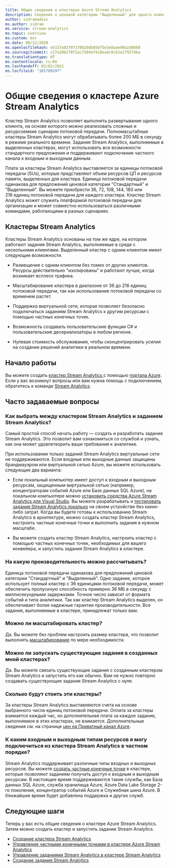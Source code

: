 ```yaml
---
title: Общие сведения о кластерах Azure Stream Analytics
description: Сведения о ценовой категории "Выделенный" для одного клиента в кластере Stream Analytics.
author: sidramadoss
ms.author: sidram
ms.service: stream-analytics
ms.topic: overview
ms.custom: mvc
ms.date: 09/22/2020
ms.openlocfilehash: e5157a02f97370b20db85bf5e3e8aae98a2d8668
ms.sourcegitcommit: c27a20b278f2ac758447418ea4c8c61e27927d6a
ms.translationtype: HT
ms.contentlocale: ru-RU
ms.lasthandoff: 03/03/2021
ms.locfileid: "101709297"
---
```

# <a name="overview-of-azure-stream-analytics-cluster"></a>Общие сведения о кластере Azure Stream Analytics

Кластер Stream Analytics позволяет выполнять развертывание одного клиента, на основе которого можно реализовать сложные и ресурсоемкие сценарии потоковой передачи. Полномасштабные кластеры Stream Analytics могут обрабатывать более 200 МБ в секунду в режиме реального времени. Задания Stream Analytics, выполняемые в выделенных кластерах, могут использовать все возможности стандартного предложения и поддерживают подключение частного канала к входным и выходным данным.

Плата за кластеры Stream Analytics выставляется за единицы потоковой передачи (SUs), которые представляют объем ресурсов ЦП и ресурсов памяти, выделенных для кластера. Единица потоковой передачи одинакова для предложений ценовой категории "Стандартный" и "Выделенный". Вы можете приобрести 36, 72, 108, 144, 180 или 216 единиц потоковой передачи для каждого кластера. Кластер Stream Analytics может служить платформой потоковой передачи для организации и может совместно использоваться различными командами, работающими в разных сценариях.

## <a name="what-are-stream-analytics-clusters"></a>Кластеры Stream Analytics

Кластеры Stream Analytics основаны на том же ядре, на котором работают задания Stream Analytics, выполняемые в среде с несколькими клиентами. Выделенный кластер с одним клиентом имеет следующие возможности.

* Размещение с одним клиентом без помех от других клиентов. Ресурсы действительно "изолированы" и работают лучше, когда возникает всплеск трафика.

* Масштабирование кластера в диапазоне от 36 до 216 единиц потоковой передачи, так как использование потоковой передачи со временем растет.

* Поддержка виртуальной сети, которая позволяет безопасно подключаться заданиям Stream Analytics к другим ресурсам с помощью частных конечных точек.

* Возможность создавать пользовательские функции C# и пользовательские десериализаторы в любом регионе.

* Нулевая стоимость обслуживания, чтобы сконцентрировать усилия на создании решений аналитики в реальном времени.

## <a name="how-to-get-started"></a>Начало работы

Вы можете создать [кластер Stream Analytics ](create-cluster.md) с помощью [портала Azure](https://aka.ms/asaclustercreateportal). Если у вас возникнут вопросы или вам нужна помощь с подключением, обратитесь к команде [Stream Analytics](mailto:askasa@microsoft.com).

## <a name="frequently-asked-questions"></a>Часто задаваемые вопросы

### <a name="how-do-i-choose-between-a-stream-analytics-cluster-and-a-stream-analytics-job"></a>Как выбрать между кластером Stream Analytics и заданием Stream Analytics?

Самый простой способ начать работу — создать и разработать задание Stream Analytics. Это позволит вам ознакомиться со службой и узнать, как она может удовлетворить ваши требования к аналитике.

При использовании только заданий Stream Analytics виртуальные сети не поддерживаются. Если входные или выходные данные защищены брандмауэром или виртуальной сетью Azure, вы можете использовать следующие два варианта:

* Если локальный компьютер имеет доступ к входным и выходным ресурсам, защищенным виртуальной сетью (например, концентраторам событий Azure или Базе данных SQL Azure), на локальном компьютере можно [установить средства Azure Stream Analytics для Visual Studio](stream-analytics-tools-for-visual-studio-install.md). Вы можете разрабатывать и [тестировать задания Stream Analytics локально](stream-analytics-live-data-local-testing.md) на своем устройстве без каких-либо затрат. Когда вы будете готовы к использованию Stream Analytics в архитектуре, можно создать кластер Stream Analytics, настроить частные конечные точки и выполнить задания в нужном масштабе.

* Вы можете создать кластер Stream Analytics, настроить кластер с помощью частных конечных точек, необходимых для вашего конвейера, и запустить задания Stream Analytics в кластере.

### <a name="what-performance-can-i-expect"></a>На какую производительность можно рассчитывать?

Единица потоковой передачи одинакова для предложений ценовой категории "Стандартный" и "Выделенный". Одно задание, которое использует полный кластер с 36 единицами потоковой передачи, может обеспечить пропускную способность примерно 36 МБ в секунду с миллисекундными задержками. Точное число зависит от формата событий и типа аналитики. Так как кластер Stream Analytics выделен, он обеспечивает более надежные гарантии производительности. Все задания, выполняемые в кластере, принадлежат только вам.

### <a name="can-i-scale-my-cluster"></a>Можно ли масштабировать кластер?

Да. Вы можете без проблем настроить размер кластера, что позволит выполнять [масштабирование](scale-cluster.md) по мере необходимости.

### <a name="can-i-run-my-existing-jobs-on-these-new-clusters-ive-created"></a>Можно ли запускать существующие задания в созданных мной кластерах?

Да. Вы можете связать существующие задания с созданным кластером Stream Analytics и запустить его как обычно. Вам не нужно повторно создавать существующие задания Stream Analytics с нуля.

### <a name="how-much-will-these-clusters-cost-me"></a>Сколько будут стоить эти кластеры?

За кластеры Stream Analytics выставляются счета на основе выбранного числа единиц потоковой передачи. Оплата за кластеры взимается каждый час, но дополнительная плата за каждое задание, выполняемое в этих кластерах, не взимается. Дополнительные сведения см. на странице [цен на Приватный канал Azure](https://azure.microsoft.com/pricing/details/private-link/).

### <a name="which-inputs-and-outputs-can-i-privately-connect-to-from-my-stream-analytics-cluster"></a>К каким входным и выходным типам ресурсов я могу подключиться из кластера Stream Analytics в частном порядке?

Stream Analytics поддерживает различные типы входных и выходных ресурсов. Вы можете [создать частные конечные точки](private-endpoints.md) в кластере, которые позволяют заданиям получать доступ к входным и выходным ресурсам. В настоящее время поддерживаются такие службы, как База данных SQL Azure, служба хранилища Azure, Azure Data Lake Storage 2-го поколения, концентратор событий Azure и Служебная шина Azure. В ближайшее время будет добавлена поддержка и других служб. 

## <a name="next-steps"></a>Следующие шаги

Теперь у вас есть общие сведения о кластере Azure Stream Analytics. Затем можно создать кластер и запустить задание Stream Analytics. 

* [Создание кластера Stream Analytics](create-cluster.md)
* [Управление частными конечными точками в кластере Azure Stream Analytics](private-endpoints.md)
* [Управление заданиями Stream Analytics в кластере Stream Analytics](manage-jobs-cluster.md)
* [Создание задания Stream Analytics](stream-analytics-quick-create-portal.md)
